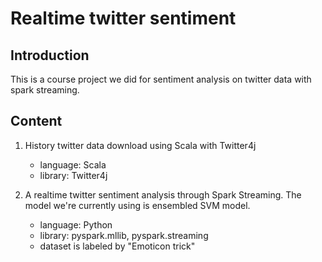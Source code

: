 # Realtime twitter sentiment

## Introduction

This is a course project we did for sentiment analysis on twitter data with spark streaming.

## Content

1. History twitter data download using Scala with Twitter4j
    - language: Scala
    - library: Twitter4j

2. A realtime twitter sentiment analysis through Spark Streaming. The model we're currently using is ensembled SVM model.
    - language: Python
    - library: pyspark.mllib, pyspark.streaming
    - dataset is labeled by "Emoticon trick"
